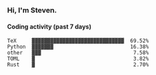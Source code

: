 ### Hi, I'm Steven.

#### Coding activity (past 7 days)
```
TeX     ▓▓▓▓▓▓▓▓▓▓▓▓▓▓▓▓▓▓▓▓▓▓▓▓▓▓▓▓▓▓  69.52%
Python  ▓▓▓▓▓▓▓                         16.38%
other   ▓▓▓                              7.58%
TOML    ▓                                3.82%
Rust    ▓                                2.70%
```
